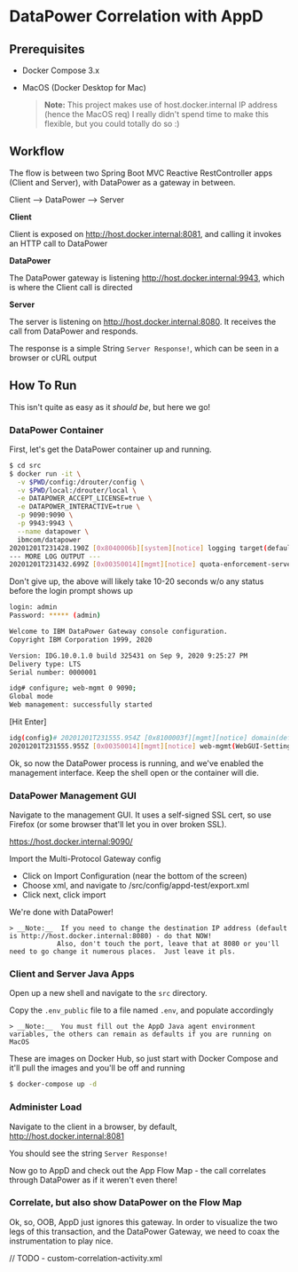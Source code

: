 # DataPower Correlation with AppD

## Prerequisites
- Docker Compose 3.x
- MacOS (Docker Desktop for Mac)

	> __Note:__  This project makes use of host.docker.internal IP address (hence the MacOS req)
				I really didn't spend time to make this flexible, but you could totally do so :)

## Workflow

The flow is between two Spring Boot MVC Reactive RestController apps (Client and Server), with DataPower as a gateway in between.

Client --> DataPower --> Server

**Client**

Client is exposed on http://host.docker.internal:8081, and calling it invokes an HTTP call to DataPower

**DataPower**

The DataPower gateway is listening http://host.docker.internal:9943, which is where the Client call is directed

**Server**

The server is listening on http://host.docker.internal:8080. It receives the call from DataPower and responds.


The response is a simple String `Server Response!`, which can be seen in a browser or cURL output



## How To Run

This isn't quite as easy as it *should be*, but here we go!

### DataPower Container

First, let's get the DataPower container up and running.

```bash
$ cd src
$ docker run -it \
  -v $PWD/config:/drouter/config \
  -v $PWD/local:/drouter/local \
  -e DATAPOWER_ACCEPT_LICENSE=true \
  -e DATAPOWER_INTERACTIVE=true \
  -p 9090:9090 \
  -p 9943:9943 \
  --name datapower \
  ibmcom/datapower
20201201T231428.190Z [0x8040006b][system][notice] logging target(default-log): Logging started.
--- MORE LOG OUTPUT ---
20201201T231432.699Z [0x00350014][mgmt][notice] quota-enforcement-server(QuotaEnforcementServer): tid(831): Operational state up
```

Don't give up, the above will likely take 10-20 seconds w/o any status before the login prompt shows up

```bash
login: admin
Password: ***** (admin)

Welcome to IBM DataPower Gateway console configuration. 
Copyright IBM Corporation 1999, 2020 

Version: IDG.10.0.1.0 build 325431 on Sep 9, 2020 9:25:27 PM
Delivery type: LTS
Serial number: 0000001

idg# configure; web-mgmt 0 9090;
Global mode
Web management: successfully started
```

[Hit Enter]

```bash
idg(config)# 20201201T231555.954Z [0x8100003f][mgmt][notice] domain(default): tid(303): Domain configuration has been modified.
20201201T231555.955Z [0x00350014][mgmt][notice] web-mgmt(WebGUI-Settings): tid(303): Operational state up
```

Ok, so now the DataPower process is running, and we've enabled the management interface.  Keep the shell open or the container will die.


### DataPower Management GUI

Navigate to the management GUI.  It uses a self-signed SSL cert, so use Firefox (or some browser that'll let you in over broken SSL).

https://host.docker.internal:9090/

Import the Multi-Protocol Gateway config
- Click on Import Configuration (near the bottom of the screen)
- Choose xml, and navigate to /src/config/appd-test/export.xml
- Click next, click import

We're done with DataPower!

	> __Note:__  If you need to change the destination IP address (default is http://host.docker.internal:8080) - do that NOW!
				Also, don't touch the port, leave that at 8080 or you'll need to go change it numerous places.  Just leave it pls.

### Client and Server Java Apps

Open up a new shell and navigate to the `src` directory.

Copy the `.env_public` file to a file named `.env`, and populate accordingly

	> __Note:__  You must fill out the AppD Java agent environment variables, the others can remain as defaults if you are running on MacOS

These are images on Docker Hub, so just start with Docker Compose and it'll pull the images and you'll be off and running

```bash
$ docker-compose up -d
```

### Administer Load

Navigate to the client in a browser, by default, http://host.docker.internal:8081

You should see the string `Server Response!`

Now go to AppD and check out the App Flow Map - the call correlates through DataPower as if it weren't even there!

### Correlate, but also show DataPower on the Flow Map

Ok, so, OOB, AppD just ignores this gateway.  In order to visualize the two legs of this transaction, and the DataPower Gateway, we need to coax
the instrumentation to play nice.

// TODO - custom-correlation-activity.xml



  